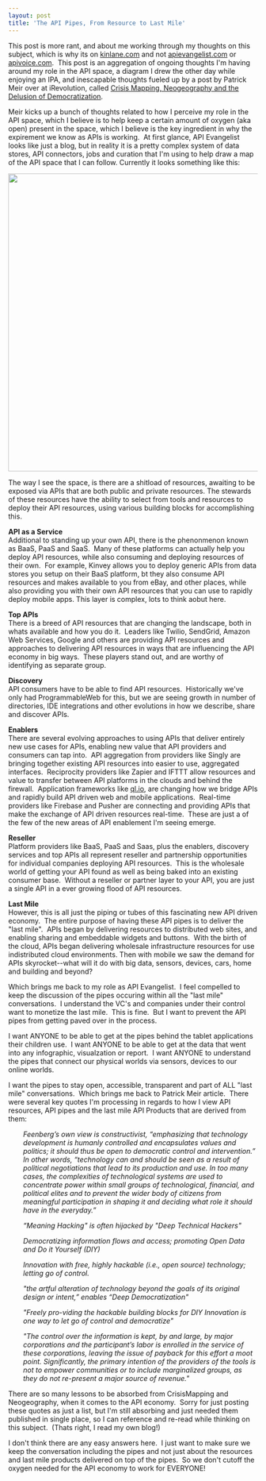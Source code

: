 ```yaml
---
layout: post
title: 'The API Pipes, From Resource to Last Mile'
---
```

<p>This post is more rant, and about me working through my thoughts on this subject, which is why its on <a href="/admin/blog/kinlane.com">kinlane.com</a> and not <a href="http://apievangelist.com">apievangelist.com</a> or <a href="http://apivoice.com">apivoice.com</a>. &nbsp;This post is an aggregation of ongoing thoughts I'm having around my role in the API space, a diagram I drew the other day while enjoying an IPA, and inescapable thoughts fueled up by a post by&nbsp;Patrick Meir over at iRevolution, called <a href="http://irevolution.net/2013/03/17/neogeography-and-democratization/">Crisis Mapping, Neogeography and the Delusion of Democratization</a>. &nbsp;</p>
<p>Meir kicks up a bunch of thoughts related to how I perceive my role in the API space, which I believe is to help keep a certain amount of oxygen (aka open) present in the space, which I believe is the key ingredient in why the expirement we know as APIs is working. &nbsp;At first glance, API Evangelist looks like just a blog, but in reality it is a pretty complex system of data stores, API connectors, jobs and curation that I'm using to help draw a map of the API space that I can follow. Currently it looks something like this:</p>
<p><a href="https://s3.amazonaws.com/kinlane-productions/api-evangelist/apis-resource-to-last-mile.png" target="_blank"><img style="display: block; margin-left: auto; margin-right: auto;" src="https://s3.amazonaws.com/kinlane-productions/api-evangelist/apis-resource-to-last-mile.png" alt="" width="600" /></a></p>
<p>The way I see the space, is there are a shitload of resources, awaiting to be exposed via APIs that are both public and private resources. The stewards of these resources have the ability to select from tools and resources to deploy their API resources, using various building blocks for accomplishing this.</p>
<p><strong>API as a Service</strong><br />Additional to standing up your own API, there is the phenonmenon known as BaaS, PaaS and SaaS. &nbsp;Many of these platforms can actually help you deploy API resources, while also consuming and deploying resources of their own. &nbsp;For example, Kinvey allows you to deploy generic APIs from data stores you setup on their BaaS platform, bt they also consume API resources and makes available to you from eBay, and other places, while also providing you with their own API resources that you can use to rapidly deploy mobile apps. This layer is complex, lots to think aobut here.</p>
<p><strong>Top APIs</strong><br />There is a breed of API resources that are changing the landscape, both in whats available and how you do it. &nbsp;Leaders like Twilio, SendGrid, Amazon Web Services, Google and others are providing API resources and approaches to delivering API resources in ways that are influencing the API economy in big ways. &nbsp;These players stand out, and are worthy of identifying as separate group.</p>
<p><strong>Discovery</strong><br />API consumers have to be able to find API resources. &nbsp;Historically we've only had ProgrammableWeb for this, but we are seeing growth in number of directories, IDE integrations and other evolutions in how we describe, share and discover APIs. &nbsp;</p>
<p><strong>Enablers</strong><br />There are several evolving approaches to using APIs that deliver entirely new use cases for APIs, enabling new value that API providers and consumers can tap into. &nbsp;API aggregation from providers like Singly are bringing together existing API resources into easier to use, aggregated interfaces. &nbsp;Reciprocity providers like Zapier and IFTTT allow resources and value to transfer between API platforms in the clouds and behind the firewall. &nbsp;Application frameworks like <a href="http://ql.io/">ql.io</a>, are changing how we bridge APIs and rapidly build API driven web and mobile applications. &nbsp;Real-time providers like Firebase and Pusher are connecting and providing APIs that make the exchange of API driven resources real-time. &nbsp;These are just a of the few of the new areas of API enablement I'm seeing emerge.</p>
<p><strong>Reseller</strong><br />Platform providers like BaaS, PaaS and Saas, plus the enablers, discovery services and top APIs all represent reseller and partnership opportunities for individual companies deploying API resources. &nbsp;This is the wholesale world of getting your API found as well as being baked into an existing consumer base. &nbsp;Without a reseller or partner layer to your API, you are just a single API in a ever growing flood of API resources.</p>
<p><strong>Last Mile</strong><br />However, this is all just the piping or tubes of this fascinating new API driven economy. &nbsp;The entire purpose of having these API pipes is to deliver the "last mile". &nbsp;APIs began by delivering resources to distributed web sites, and enabling sharing and embeddable widgets and buttons. &nbsp;With the birth of the cloud, APIs began delivering wholesale infrastructure resources for use indistributed cloud environments. Then with mobile we saw the demand for APIs skyrocket--what will it do with big data, sensors, devices, cars, home and building and beyond?&nbsp;</p>
<p>Which brings me back to my role as API Evangelist. &nbsp;I feel compelled to keep the discussion of the pipes occuring within all the "last mile" conversations. &nbsp;I understand the VC's and companies under their control want to monetize the last mile. &nbsp;This is fine. &nbsp;But I want to prevent the API pipes from getting paved over in the process. &nbsp;</p>
<p>I want ANYONE to be able to get at the pipes behind the tablet applications their children use. &nbsp;I want ANYONE to be able to get at the data that went into any infographic, visualzation or report. &nbsp;I want ANYONE to understand the pipes that connect our physical worlds via sensors, devices to our online worlds. &nbsp;</p>
<p>I want the pipes to stay open, accessible, transparent and part of ALL "last mile" conversations. &nbsp;Which brings me back to&nbsp;Patrick Meir article. &nbsp;There were several key quotes I'm processing in regards to how I view API resources, API pipes and the last mile API Products that are derived from them:</p>
<p style="padding-left: 30px;"><em>Feenberg&rsquo;s own view is constructivist, &ldquo;emphasizing that technology development is humanly controlled and encapsulates values and politics; it should thus be open to democratic control and intervention.&rdquo; In other words, &ldquo;technology can and should be seen as a result of political negotiations that lead to its production and use. In too many cases, the complexities of technological systems are used to concentrate power within small groups of technological, financial, and political elites and to prevent the wider body of citizens from meaningful participation in shaping it and deciding what role it should have in the everyday.&rdquo;</em></p>
<p style="padding-left: 30px;"><em>&ldquo;Meaning Hacking" is often hijacked by "Deep Technical Hackers"</em></p>
<p style="padding-left: 30px;"><em>Democratizing information flows and access; promoting Open Data and Do it Yourself (DIY) </em></p>
<p style="padding-left: 30px;"><em>Innovation with free, highly hackable (i.e., open source) technology; letting go of control.</em></p>
<p style="padding-left: 30px;"><em>"the artful alteration of technology beyond the goals of its original design or intent,&rdquo; enables &ldquo;Deep Democratization"</em></p>
<p style="padding-left: 30px;"><em>"Freely pro-viding the hackable building blocks for DIY Innovation is one way to let go of control and democratize"</em></p>
<p style="padding-left: 30px;"><em>"The control over the information is kept, by and large, by major corporations and the participant&rsquo;s labor is enrolled in the service of these corporations, leaving the issue of payback for this effort a moot point. Significantly, the primary intention of the providers of the tools is not to empower communities or to include marginalized groups, as they do not re-present a major source of revenue."</em></p>
<p>There are so many lessons to be absorbed from CrisisMapping and Neogeography, when it comes to the API economy. &nbsp;Sorry for just posting these quotes as just a list, but I'm still absorbing and just needed them published in single place, so I can reference and re-read while thinking on this subject. &nbsp;(Thats right, I read my own blog!)</p>
<p>I don't think there are any easy answers here. &nbsp;I just want to make sure we keep the conversation including the pipes and not just about the resources and last mile products delivered on top of the pipes. &nbsp;So we don't cutoff the oxygen needed for the API economy to work for EVERYONE!</p>